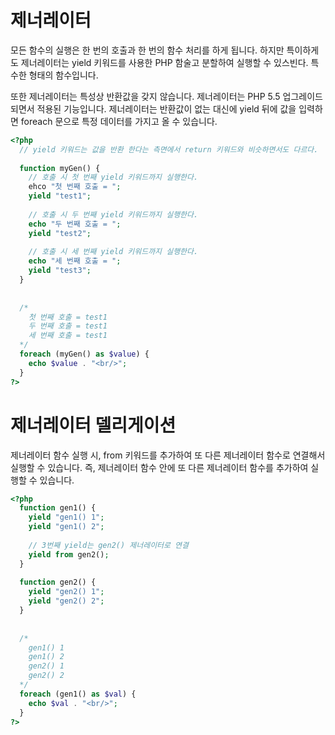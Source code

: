 # 제너레이터

모든 함수의 실행은 한 번의 호출과 한 번의 함수 처리를 하게 됩니다. 하지만 특이하게도 제너레이터는 yield 키워드를 사용한 PHP 함술고 분할하여 실행할 수 있스빈다. 특수한 형태의 함수입니다.

또한 제너레이터는 특성상 반환값을 갖지 않습니다. 제너레이터는 PHP 5.5 업그레이드 되면서 적용된 기능입니다.
제너레이터는 반환값이 없는 대신에 yield 뒤에 값을 입력하면 foreach 문으로 특정 데이터를 가지고 올 수 있습니다.

```php
<?php
  // yield 키워드는 값을 반환 한다는 측면에서 return 키워드와 비슷하면서도 다르다.
  
  function myGen() {
    // 호출 시 첫 번째 yield 키워드까지 실행한다.
    ehco "첫 번째 호출 = ";
    yield "test1";
    
    // 호출 시 두 번째 yield 키워드까지 실행한다.
    echo "두 번째 호출 = ";
    yield "test2";
    
    // 호출 시 세 번째 yield 키워드까지 실행한다.
    echo "세 번째 호출 = ";
    yield "test3";
  }
  
  
  /*
    첫 번째 호출 = test1
    두 번째 호출 = test1
    세 번째 호출 = test1
  */
  foreach (myGen() as $value) {
    echo $value . "<br/>";
  }
?>
```

# 제너레이터 델리게이션

제너레이터 함수 실행 시, from 키워드를 추가하여 또 다른 제너레이터 함수로 연결해서 실행할 수 있습니다.
즉, 제너레이터 함수 안에 또 다른 제너레이터 함수를 추가하여 실행할 수 있습니다.

```php
<?php
  function gen1() {
    yield "gen1() 1";
    yield "gen1() 2";
    
    // 3번째 yield는 gen2() 제너레이터로 연결
    yield from gen2();
  }
  
  function gen2() {
    yield "gen2() 1";
    yield "gen2() 2";
  }
  
  
  /*
    gen1() 1
    gen1() 2
    gen2() 1
    gen2() 2
  */
  foreach (gen1() as $val) {
    echo $val . "<br/>";
  }
?>
```
